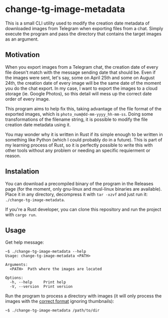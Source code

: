 # change-tg-image-metadata
This is a small CLI utility used to modify the creation date metadata of downloaded images from Telegram when exporting files from a chat. Simply execute the program and pass the directory that contains the target images as an argument.

## Motivation
When you export images from a Telegram chat, the creation date of every file doesn't match with the message sending date that should be. Even if the images were sent, let's say, some on April 25th and some on August 24th, the creation date of every image will be the same date of the moment you do the chat export. In my case, I want to export the images to a cloud storage (ie. Google Photos), so this detail will mess up the correct date order of every image. 

This program aims to help fix this, taking advantage of the file format of the exported images, which is `photo_num@dd-mm-yyyy_hh-mm-ss`. Doing some transformations of the filename string, it is possible to modify the file creation date metadata using it.

You may wonder why it is written in Rust if its simple enough to be written in something like Python (which I could probably do in a future). This is part of my learning process of Rust, so it is perfectly possible to write this with other tools without any problem or needing an specific requierment or reason.

## Instalation
You can download a precompiled binary of the program in the Releases page (for the moment, only gnu-linux and musl-linux binaries are available). Place it in any directory, decompress it with `tar -xzvf` and just run it: `./change-tg-image-metadata`.

If you're a Rust developer, you can clone this repository and run the project with `cargo run`.

## Usage
Get help message:
```
~$ ./change-tg-image-metadata --help
Usage: change-tg-image-metadata <PATH>

Arguments:
  <PATH>  Path where the images are located

Options:
  -h, --help     Print help
  -V, --version  Print version
```
Run the program to process a directory with images (it will only process the images with the [correct format](#motivation) ignoring thumbnails):
```
~$ ./change-tg-image-metadata /path/to/dir
```

